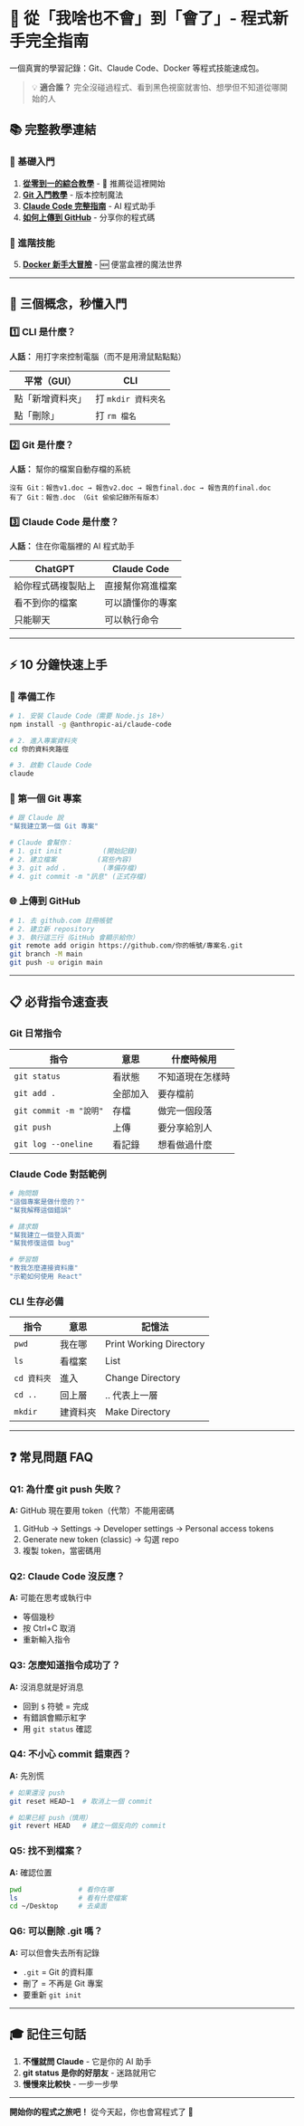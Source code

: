 # 🚀 從「我啥也不會」到「會了」- 程式新手完全指南

一個真實的學習記錄：Git、Claude Code、Docker 等程式技能速成包。

> 💡 **適合誰？** 完全沒碰過程式、看到黑色視窗就害怕、想學但不知道從哪開始的人

## 📚 完整教學連結

### 🌟 基礎入門
1. **[從零到一的綜合教學](zero_to_hero_tutorial.ipynb)** - 🌟 推薦從這裡開始
2. **[Git 入門教學](git_tutorial.ipynb)** - 版本控制魔法
3. **[Claude Code 完整指南](claude_code_tutorial.ipynb)** - AI 程式助手
4. **[如何上傳到 GitHub](upload_to_github_tutorial.ipynb)** - 分享你的程式碼

### 🐳 進階技能
5. **[Docker 新手大冒險](docker_tutorial.ipynb)** - 🆕 便當盒裡的魔法世界

---

## 📖 三個概念，秒懂入門

### 1️⃣ CLI 是什麼？
**人話：** 用打字來控制電腦（而不是用滑鼠點點點）

| 平常（GUI） | CLI |
|------------|-----|
| 點「新增資料夾」 | 打 `mkdir 資料夾名` |
| 點「刪除」 | 打 `rm 檔名` |

### 2️⃣ Git 是什麼？
**人話：** 幫你的檔案自動存檔的系統

```
沒有 Git：報告v1.doc → 報告v2.doc → 報告final.doc → 報告真的final.doc
有了 Git：報告.doc （Git 偷偷記錄所有版本）
```

### 3️⃣ Claude Code 是什麼？
**人話：** 住在你電腦裡的 AI 程式助手

| ChatGPT | Claude Code |
|---------|-------------|
| 給你程式碼複製貼上 | 直接幫你寫進檔案 |
| 看不到你的檔案 | 可以讀懂你的專案 |
| 只能聊天 | 可以執行命令 |

---

## ⚡ 10 分鐘快速上手

### 🔧 準備工作
```bash
# 1. 安裝 Claude Code（需要 Node.js 18+）
npm install -g @anthropic-ai/claude-code

# 2. 進入專案資料夾
cd 你的資料夾路徑

# 3. 啟動 Claude Code
claude
```

### 🎯 第一個 Git 專案
```bash
# 跟 Claude 說
"幫我建立第一個 Git 專案"

# Claude 會幫你：
# 1. git init          (開始記錄)
# 2. 建立檔案          (寫些內容)  
# 3. git add .         (準備存檔)
# 4. git commit -m "訊息" (正式存檔)
```

### 🌐 上傳到 GitHub
```bash
# 1. 去 github.com 註冊帳號
# 2. 建立新 repository
# 3. 執行這三行（GitHub 會顯示給你）
git remote add origin https://github.com/你的帳號/專案名.git
git branch -M main  
git push -u origin main
```

---

## 📋 必背指令速查表

### Git 日常指令
| 指令 | 意思 | 什麼時候用 |
|------|------|-----------|
| `git status` | 看狀態 | 不知道現在怎樣時 |
| `git add .` | 全部加入 | 要存檔前 |
| `git commit -m "說明"` | 存檔 | 做完一個段落 |
| `git push` | 上傳 | 要分享給別人 |
| `git log --oneline` | 看記錄 | 想看做過什麼 |

### Claude Code 對話範例
```bash
# 詢問類
"這個專案是做什麼的？"
"幫我解釋這個錯誤"

# 請求類  
"幫我建立一個登入頁面"
"幫我修復這個 bug"

# 學習類
"教我怎麼連接資料庫"
"示範如何使用 React"
```

### CLI 生存必備
| 指令 | 意思 | 記憶法 |
|------|------|--------|
| `pwd` | 我在哪 | Print Working Directory |
| `ls` | 看檔案 | List |
| `cd 資料夾` | 進入 | Change Directory |
| `cd ..` | 回上層 | .. 代表上一層 |
| `mkdir` | 建資料夾 | Make Directory |

---

## ❓ 常見問題 FAQ

### Q1: 為什麼 git push 失敗？
**A:** GitHub 現在要用 token（代幣）不能用密碼
1. GitHub → Settings → Developer settings → Personal access tokens
2. Generate new token (classic) → 勾選 repo
3. 複製 token，當密碼用

### Q2: Claude Code 沒反應？
**A:** 可能在思考或執行中
- 等個幾秒
- 按 Ctrl+C 取消
- 重新輸入指令

### Q3: 怎麼知道指令成功了？
**A:** 沒消息就是好消息
- 回到 `$` 符號 = 完成
- 有錯誤會顯示紅字
- 用 `git status` 確認

### Q4: 不小心 commit 錯東西？
**A:** 先別慌
```bash
# 如果還沒 push
git reset HEAD~1  # 取消上一個 commit

# 如果已經 push（慎用）
git revert HEAD   # 建立一個反向的 commit
```

### Q5: 找不到檔案？
**A:** 確認位置
```bash
pwd              # 看你在哪
ls               # 看有什麼檔案
cd ~/Desktop     # 去桌面
```

### Q6: 可以刪除 .git 嗎？
**A:** 可以但會失去所有記錄
- `.git` = Git 的資料庫
- 刪了 = 不再是 Git 專案
- 要重新 `git init`

---

## 🎓 記住三句話

1. **不懂就問 Claude** - 它是你的 AI 助手
2. **git status 是你的好朋友** - 迷路就用它
3. **慢慢來比較快** - 一步一步學

---

**開始你的程式之旅吧！** 從今天起，你也會寫程式了 🎉